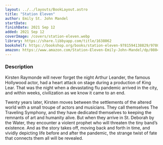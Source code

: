 ```yaml
---
layout: ../../layouts/BookLayout.astro
title: "Station Eleven"
author: Emily St. John Mandel
startDate:
finishDate: 2021 Sep 12
added: 2021 Sep 12
coverImage: /covers/station-eleven.webp
library: https://share.libbyapp.com/title/1638062
bookshelf: https://bookshop.org/books/station-eleven-9781594138829/9780804172448
amazon: https://www.amazon.com/Station-Eleven-Emily-John-Mandel/dp/0804172447/
---
```


### Description
Kirsten Raymonde will never forget the night Arthur Leander, the famous Hollywood actor, had a heart attack on stage during a production of King Lear. That was the night when a devastating flu pandemic arrived in the city, and within weeks, civilization as we know it came to an end.

Twenty years later, Kirsten moves between the settlements of the altered world with a small troupe of actors and musicians. They call themselves The Traveling Symphony, and they have dedicated themselves to keeping the remnants of art and humanity alive. But when they arrive in St. Deborah by the Water, they encounter a violent prophet who will threaten the tiny band’s existence. And as the story takes off, moving back and forth in time, and vividly depicting life before and after the pandemic, the strange twist of fate that connects them all will be revealed.

<!-- ### Notes & Highlights -->
